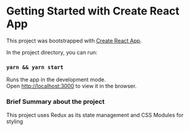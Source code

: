 # Getting Started with Create React App

This project was bootstrapped with [Create React App](https://github.com/facebook/create-react-app).

In the project directory, you can run:

### `yarn && yarn start`

Runs the app in the development mode.\
Open [http://localhost:3000](http://localhost:3000) to view it in the browser.

### Brief Summary about the project

This project uses Redux as its state management and CSS Modules for styling
